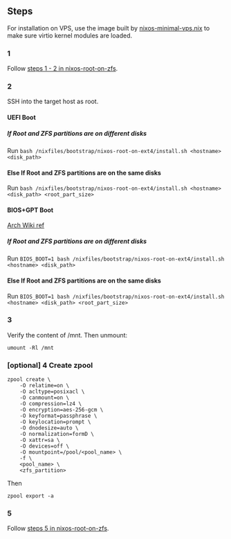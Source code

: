 ## Steps
For installation on VPS, use the image built by [nixos-minimal-vps.nix](../nixos-iso/nixos-minimal-vps.nix) to make sure virtio kernel modules are loaded.

### 1
Follow [steps 1 - 2 in nixos-root-on-zfs](../nixos-root-on-zfs/README.md#1).

### 2
SSH into the target host as root.

#### UEFI Boot
##### If Root and ZFS partitions are on different disks
Run `bash /nixfiles/bootstrap/nixos-root-on-ext4/install.sh <hostname> <disk_path>`

#### Else If Root and ZFS partitions are on the same disks
Run `bash /nixfiles/bootstrap/nixos-root-on-ext4/install.sh <hostname> <disk_path> <root_part_size>`

#### BIOS+GPT Boot
[Arch Wiki ref](https://wiki.archlinux.org/title/Partitioning#BIOS/GPT_layout_example)

##### If Root and ZFS partitions are on different disks
Run `BIOS_BOOT=1 bash /nixfiles/bootstrap/nixos-root-on-ext4/install.sh <hostname> <disk_path>`

#### Else If Root and ZFS partitions are on the same disks
Run `BIOS_BOOT=1 bash /nixfiles/bootstrap/nixos-root-on-ext4/install.sh <hostname> <disk_path> <root_part_size>`

### 3
Verify the content of /mnt. Then unmount:
```
umount -Rl /mnt
```

### [optional] 4 Create zpool
```
zpool create \
    -O relatime=on \
    -O acltype=posixacl \
    -O canmount=on \
    -O compression=lz4 \
    -O encryption=aes-256-gcm \
    -O keyformat=passphrase \
    -O keylocation=prompt \
    -O dnodesize=auto \
    -O normalization=formD \
    -O xattr=sa \
    -O devices=off \
    -O mountpoint=/pool/<pool_name> \
    -f \
    <pool_name> \
    <zfs_partition>
```

Then
```
zpool export -a
```

### 5
Follow [steps 5 in nixos-root-on-zfs](../nixos-root-on-zfs/README.md#5).
